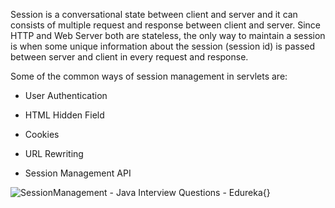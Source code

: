 Session is a conversational state between client and server and it can
consists of multiple request and response between client and server.
Since HTTP and Web Server both are stateless, the only way to maintain a
session is when some unique information about the session (session id)
is passed between server and client in every request and response.

Some of the common ways of session management in servlets are:

- User Authentication

- HTML Hidden Field

- Cookies

- URL Rewriting

- Session Management API

![SessionManagement - Java Interview Questions -
Edureka](image111.png){}